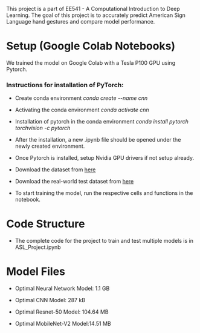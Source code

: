 This project is a part of EE541 - A Computational Introduction to Deep Learning. The goal of this project is to accurately predict American Sign Language hand gestures and compare model performance. 

# Setup (Google Colab Notebooks)

We trained the model on Google Colab with a Tesla P100 GPU using Pytorch.

### Instructions for installation of PyTorch: 

* Create conda environment _conda create --name cnn_

* Activating the conda environment _conda activate cnn_

* Installation of pytorch in the conda environment _conda install pytorch torchvision -c pytorch_
 
* After the installation, a new .ipynb file should be opened under the newly created environment.

* Once Pytorch is installed, setup Nvidia GPU drivers if not setup already.

* Download the dataset from [here](https://www.kaggle.com/datasets/grassknoted/asl-alphabet) 

* Download the real-world test dataset from [here](https://www.kaggle.com/datasets/muskaan3299/self-generated-test-set)

* To start training the model, run the respective cells and functions in the notebook.

# Code Structure

* The complete code for the project to train and test multiple models is in ASL_Project.ipynb

# Model Files

* Optimal Neural Network Model: 1.1 GB

* Optimal CNN Model: 287 kB

* Optimal Resnet-50 Model: 104.64 MB

* Optimal MobileNet-V2 Model:14.51 MB


